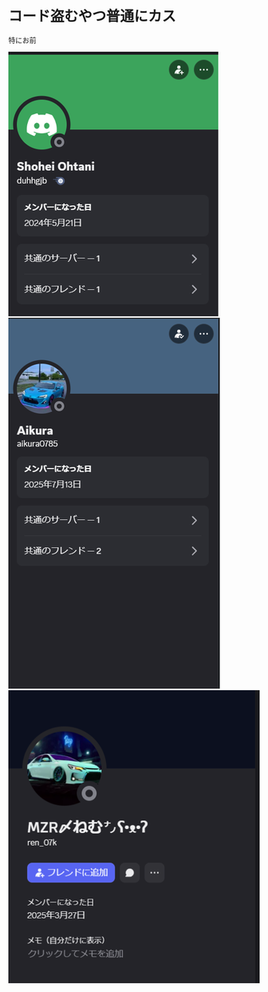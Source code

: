 # コード盗むやつ普通にカス

特にお前  

![個人的に嫌い](https://raw.githubusercontent.com/calcsupv/H5GG-Script-kiyu4776/main/%7BC5ABAFD7-3C1A-492C-B758-51605AACA953%7D.png)  
![話が通じない、普通に無視](https://raw.githubusercontent.com/calcsupv/H5GG-Script-kiyu4776/main/%7BBA8DB93C-5F96-4B43-8D0D-FEA1F101960B%7D.png)
![無断販売　普通にこいつはだめ](https://raw.githubusercontent.com/calcsupv/H5GG-Script-kiyu4776/main/%7B97E3C3EC-6490-4CA7-80A5-252CF1742957%7D.png)


